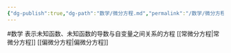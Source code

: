 ```yaml
---
{"dg-publish":true,"dg-path":"数学/微分方程.md","permalink":"/数学/微分方程/","noteIcon":"","created":"2024-04-16T13:01:27.384+08:00","updated":"2024-04-17T10:48:33.456+08:00"}
---
```


#数学 
表示未知函数、未知函数的导数与自变量之间关系的方程
[[常微分方程\|常微分方程]]
[[偏微分方程\|偏微分方程]]

